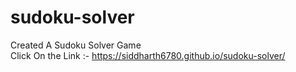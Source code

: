 # sudoku-solver
Created A Sudoku Solver Game <br>
Click On the Link :- https://siddharth6780.github.io/sudoku-solver/
